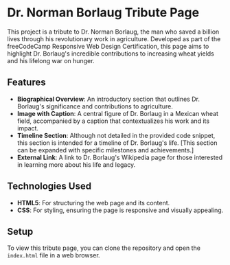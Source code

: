 # Dr. Norman Borlaug Tribute Page

This project is a tribute to Dr. Norman Borlaug, the man who saved a billion lives through his revolutionary work in agriculture. Developed as part of the freeCodeCamp Responsive Web Design Certification, this page aims to highlight Dr. Borlaug's incredible contributions to increasing wheat yields and his lifelong war on hunger.

## Features

- **Biographical Overview**: An introductory section that outlines Dr. Borlaug's significance and contributions to agriculture.
- **Image with Caption**: A central figure of Dr. Borlaug in a Mexican wheat field, accompanied by a caption that contextualizes his work and its impact.
- **Timeline Section**: Although not detailed in the provided code snippet, this section is intended for a timeline of Dr. Borlaug's life. [This section can be expanded with specific milestones and achievements.]
- **External Link**: A link to Dr. Borlaug's Wikipedia page for those interested in learning more about his life and legacy.

## Technologies Used

- **HTML5**: For structuring the web page and its content.
- **CSS**: For styling, ensuring the page is responsive and visually appealing.

## Setup

To view this tribute page, you can clone the repository and open the `index.html` file in a web browser.
